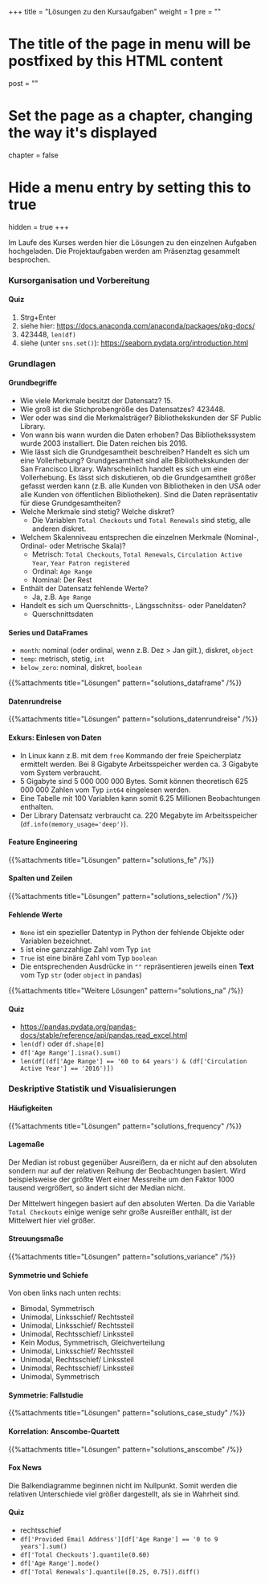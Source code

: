 +++
title = "Lösungen zu den Kursaufgaben"
weight = 1
pre = ""
# The title of the page in menu will be postfixed by this HTML content
post = ""
# Set the page as a chapter, changing the way it's displayed
chapter = false
# Hide a menu entry by setting this to true
hidden = true
+++

Im Laufe des Kurses werden hier die Lösungen zu den einzelnen Aufgaben hochgeladen. Die Projektaufgaben werden am Präsenztag gesammelt besprochen.



### Kursorganisation und Vorbereitung

#### Quiz

1. Strg+Enter
2. siehe hier: https://docs.anaconda.com/anaconda/packages/pkg-docs/
3. 423448, `len(df)`
4. siehe (unter `sns.set()`): https://seaborn.pydata.org/introduction.html



### Grundlagen

#### Grundbegriffe

- Wie viele Merkmale besitzt der Datensatz? 15.
- Wie groß ist die Stichprobengröße des Datensatzes? 423448.
- Wer oder was sind die Merkmalsträger? Bibliothekskunden der SF Public Library.
- Von wann bis wann wurden die Daten erhoben? Das Bibliothekssystem wurde 2003 installiert. Die Daten reichen bis 2016.
- Wie lässt sich die Grundgesamtheit beschreiben? Handelt es sich um eine Vollerhebung? Grundgesamtheit sind alle Bibliothekskunden der San Francisco Library. Wahrscheinlich handelt es sich um eine Vollerhebung. Es lässt sich diskutieren, ob die Grundgesamtheit größer gefasst werden kann (z.B. alle Kunden von Bibliotheken in den USA oder alle Kunden von öffentlichen Bibliotheken). Sind die Daten repräsentativ für diese Grundgesamtheiten?
- Welche Merkmale sind stetig? Welche diskret?
  - Die Variablen `Total Checkouts` und `Total Renewals` sind stetig, alle anderen diskret.
- Welchem Skalenniveau entsprechen die einzelnen Merkmale (Nominal-, Ordinal- oder Metrische Skala)?
  - Metrisch: `Total Checkouts`, `Total Renewals`, `Circulation Active Year`, `Year Patron registered`
  - Ordinal: `Age Range`
  - Nominal: Der Rest
- Enthält der Datensatz fehlende Werte?
  - Ja, z.B. `Age Range`
- Handelt es sich um Querschnitts-, Längsschnitss- oder Paneldaten?
  - Querschnittsdaten

#### Series und DataFrames

- `month`: nominal (oder ordinal, wenn z.B. Dez > Jan gilt.), diskret, `object`
- `temp`: metrisch, stetig, `int`
- `below_zero`: nominal, diskret, `boolean`

{{%attachments title="Lösungen" pattern="solutions_dataframe" /%}}


#### Datenrundreise

{{%attachments title="Lösungen" pattern="solutions_datenrundreise" /%}}

#### Exkurs: Einlesen von Daten

- In Linux kann z.B. mit dem `free` Kommando der freie Speicherplatz ermittelt werden. Bei 8 Gigabyte Arbeitsspeicher werden ca. 3 Gigabyte vom System verbraucht.
- 5 Gigabyte sind 5 000 000 000 Bytes. Somit können theoretisch 625 000 000 Zahlen vom Typ `int64` eingelesen werden.
- Eine Tabelle mit 100 Variablen kann somit 6.25 Millionen Beobachtungen enthalten.
- Der Library Datensatz verbraucht ca. 220 Megabyte im Arbeitsspeicher (`df.info(memory_usage='deep')`).

#### Feature Engineering

{{%attachments title="Lösungen" pattern="solutions_fe" /%}}


#### Spalten und Zeilen

{{%attachments title="Lösungen" pattern="solutions_selection" /%}}

#### Fehlende Werte

- `None` ist ein spezieller Datentyp in Python der fehlende Objekte oder Variablen bezeichnet.
-  `5` ist eine ganzzahlige Zahl vom Typ `int`
- `True` ist eine binäre Zahl vom Typ `boolean`
- Die entsprechenden Ausdrücke in `""` repräsentieren jeweils einen **Text** vom Typ `str` (oder `object` in pandas)

{{%attachments title="Weitere Lösungen" pattern="solutions_na" /%}}

#### Quiz

- https://pandas.pydata.org/pandas-docs/stable/reference/api/pandas.read_excel.html
- `len(df)` oder `df.shape[0]`
- `df['Age Range'].isna().sum()`
- `len(df[(df['Age Range'] == '60 to 64 years') & (df['Circulation Active Year'] == '2016')])`


### Deskriptive Statistik und Visualisierungen

#### Häufigkeiten

{{%attachments title="Lösungen" pattern="solutions_frequency" /%}}



#### Lagemaße

Der Median ist robust gegenüber Ausreißern, da er nicht auf den absoluten sondern nur auf der relativen Reihung der Beobachtungen basiert. Wird beispielsweise der größte Wert einer Messreihe um den Faktor 1000 tausend vergrößert, so ändert sicht der Median nicht.

Der Mittelwert hingegen basiert auf den absoluten Werten. Da die Variable `Total Checkouts` einige wenige sehr große Ausreißer enthält, ist der Mittelwert hier viel größer.

#### Streuungsmaße

{{%attachments title="Lösungen" pattern="solutions_variance" /%}}


#### Symmetrie und Schiefe

Von oben links nach unten rechts:

- Bimodal, Symmetrisch
- Unimodal, Linksschief/ Rechtssteil
- Unimodal, Linksschief/ Rechtssteil
- Unimodal, Rechtsschief/ Linkssteil
- Kein Modus, Symmetrisch, Gleichverteilung
- Unimodal, Linksschief/ Rechtssteil
- Unimodal, Rechtsschief/ Linkssteil
- Unimodal, Rechtsschief/ Linkssteil
- Unimodal, Symmetrisch

#### Symmetrie: Fallstudie

{{%attachments title="Lösungen" pattern="solutions_case_study" /%}}

#### Korrelation: Anscombe-Quartett

{{%attachments title="Lösungen" pattern="solutions_anscombe" /%}}

#### Fox News

Die Balkendiagramme beginnen nicht im Nullpunkt. Somit werden die relativen Unterschiede viel größer dargestellt, als sie in Wahrheit sind.

#### Quiz

- rechtsschief
- `df['Provided Email Address'][df['Age Range'] == '0 to 9 years'].sum()`
- `df['Total Checkouts'].quantile(0.60)`
- `df['Age Range'].mode()`
- `df['Total Renewals'].quantile([0.25, 0.75]).diff()`


<!--


### Inferenzstatistik

{{%attachments title="Lösungen" pattern="solutions_inference" /%}}


{{%attachments title="Alle Lösungen" pattern="solutions" /%}}








-->
